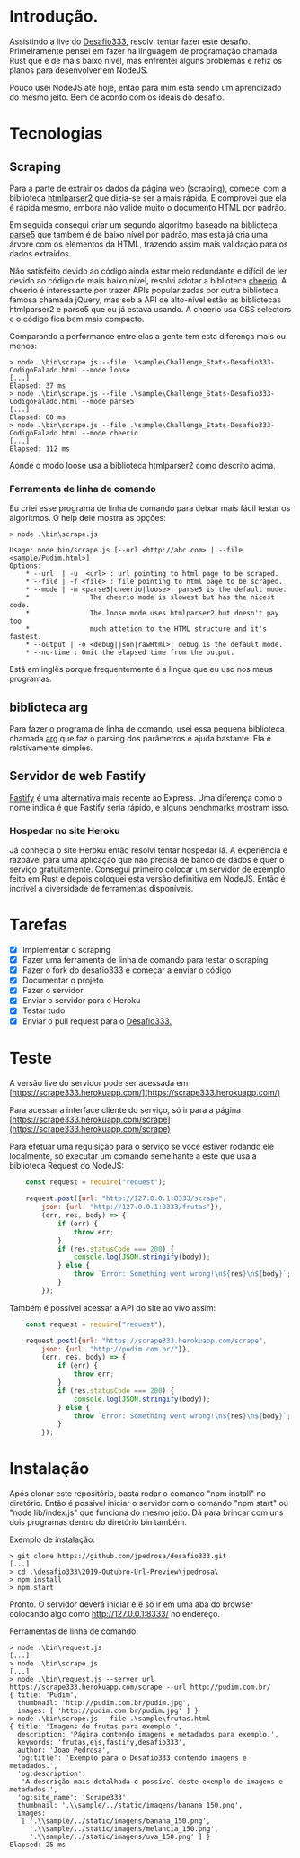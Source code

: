 # Introdução.

Assistindo a live do [Desafio333](https://github.com/codigofalado/desafio333),
resolvi tentar fazer este desafio.
Primeiramente pensei em fazer na linguagem de programação chamada Rust que é
de mais baixo nível, mas enfrentei alguns problemas e refiz os planos para
desenvolver em NodeJS.

Pouco usei NodeJS até hoje, então para mim está sendo um aprendizado do mesmo
jeito. Bem de acordo com os ideais do desafio.

# Tecnologias

## Scraping

Para a parte de extrair os dados da página web (scraping), comecei com a
biblioteca [htmlparser2](https://github.com/fb55/htmlparser2) que dizia-se ser
a mais rápida. E comprovei que ela é rápida mesmo, embora não valide muito o
documento HTML por padrão.

Em seguida consegui criar um segundo algoritmo baseado na biblioteca
[parse5](https://github.com/inikulin/parse5) que também é de baixo nível por
padrão, mas esta já cria uma árvore com os elementos da HTML, trazendo assim
mais validação para os dados extraídos.

Não satisfeito devido ao código ainda estar meio redundante e difícil de ler
devido ao código de mais baixo nível, resolvi adotar a biblioteca
[cheerio](https://github.com/cheeriojs/cheerio). A cheerio é interessante por
trazer APIs popularizadas por outra biblioteca famosa chamada jQuery, mas sob
a API de alto-nível estão as bibliotecas htmlparser2 e parse5 que eu já estava
usando. A cheerio usa CSS selectors e o código fica bem mais compacto.

Comparando a performance entre elas a gente tem esta diferença mais ou menos:

```
> node .\bin\scrape.js --file .\sample\Challenge_Stats-Desafio333-CodigoFalado.html --mode loose
[...]
Elapsed: 37 ms
> node .\bin\scrape.js --file .\sample\Challenge_Stats-Desafio333-CodigoFalado.html --mode parse5
[...]
Elapsed: 80 ms
> node .\bin\scrape.js --file .\sample\Challenge_Stats-Desafio333-CodigoFalado.html --mode cheerio
[...]
Elapsed: 112 ms
```

Aonde o modo loose usa a biblioteca htmlparser2 como descrito acima.

### Ferramenta de linha de comando

Eu criei esse programa de linha de comando para deixar mais fácil testar os
algoritmos. O help dele mostra as opções:

```
> node .\bin\scrape.js

Usage: node bin/scrape.js [--url <http://abc.com> | --file <sample/Pudim.html>]
Options:
    * --url  | -u  <url> : url pointing to html page to be scraped.
    * --file | -f <file> : file pointing to html page to be scraped.
    * --mode | -m <parse5|cheerio|loose>: parse5 is the default mode.
    *               The cheerio mode is slowest but has the nicest code.
    *               The loose mode uses htmlparser2 but doesn't pay too
    *               much attetion to the HTML structure and it's fastest.
    * --output | -o <debug|json|rawHtml>: debug is the default mode.
    * --no-time : Omit the elapsed time from the output.
```

Está em inglês porque frequentemente é a língua que eu uso nos meus programas.

## biblioteca arg

Para fazer o programa de linha de comando, usei essa pequena biblioteca chamada
[arg](https://github.com/zeit/arg) que faz o parsing dos parâmetros e ajuda
bastante. Ela é relativamente simples.

## Servidor de web Fastify 

[Fastify](https://github.com/fastify/fastify) é uma alternativa mais recente ao
Express. Uma diferença como o nome indica é que Fastify seria rápido, e alguns
benchmarks mostram isso.

### Hospedar no site Heroku

Já conhecia o site Heroku então resolvi tentar hospedar lá. A experiência é
razoável para uma aplicação que não precisa de banco de dados e quer o serviço
gratuitamente. Consegui primeiro colocar um servidor de exemplo feito em Rust
e depois coloquei esta versão definitiva em NodeJS. Então é incrível a
diversidade de ferramentas disponíveis.

# Tarefas

- [x] Implementar o scraping
- [x] Fazer uma ferramenta de linha de comando para testar o scraping
- [x] Fazer o fork do desafio333 e começar a enviar o código
- [x] Documentar o projeto
- [x] Fazer o servidor
- [x] Enviar o servidor para o Heroku
- [x] Testar tudo
- [x] Enviar o pull request para o [Desafio333.](https://github.com/codigofalado/desafio333)

# Teste

A versão live do servidor pode ser acessada em
[https://scrape333.herokuapp.com/](https://scrape333.herokuapp.com/)

Para acessar a interface cliente do serviço, só ir para a página
[https://scrape333.herokuapp.com/scrape](https://scrape333.herokuapp.com/scrape)

Para efetuar uma requisição para o serviço se você estiver rodando ele
localmente, só executar um comando semelhante a este que usa a biblioteca
Request do NodeJS:

```javascript
    const request = require("request");
    
    request.post({url: "http://127.0.0.1:8333/scrape",
        json: {url: "http://127.0.0.1:8333/frutas"}},
        (err, res, body) => {
            if (err) {
                throw err;
            }
            if (res.statusCode === 200) {
                console.log(JSON.stringify(body));
            } else {
                throw `Error: Something went wrong!\n${res}\n${body}`;
            }
        });
```

Também é possível acessar a API do site ao vivo assim:

```javascript
    const request = require("request");

    request.post({url: "https://scrape333.herokuapp.com/scrape",
        json: {url: "http://pudim.com.br/"}},
        (err, res, body) => {
            if (err) {
                throw err;
            }
            if (res.statusCode === 200) {
                console.log(JSON.stringify(body));
            } else {
                throw `Error: Something went wrong!\n${res}\n${body}`;
            }
        });
```

# Instalação

Após clonar este repositório, basta rodar o comando "npm install" no
diretório. Então é possível iniciar o servidor com o comando "npm start" ou
"node lib/index.js" que funciona do mesmo jeito. Dá para brincar com uns dois
programas dentro do diretório bin também.

Exemplo de instalação:

```
> git clone https://github.com/jpedrosa/desafio333.git
[...]
> cd .\desafio333\2019-Outubro-Url-Preview\jpedrosa\
> npm install
> npm start
```

Pronto. O servidor deverá iniciar e é só ir em uma aba do browser colocando
algo como http://127.0.0.1:8333/ no endereço.

Ferramentas de linha de comando:

```
> node .\bin\request.js
[...]
> node .\bin\scrape.js
[...]
> node .\bin\request.js --server_url https://scrape333.herokuapp.com/scrape --url http://pudim.com.br/
{ title: 'Pudim',
  thumbnail: 'http://pudim.com.br/pudim.jpg',
  images: [ 'http://pudim.com.br/pudim.jpg' ] }
> node .\bin\scrape.js --file .\sample\frutas.html
{ title: 'Imagens de frutas para exemplo.',
  description: 'Página contendo imagens e metadados para exemplo.',
  keywords: 'frutas,ejs,fastify,desafio333',
  author: 'Joao Pedrosa',
  'og:title': 'Exemplo para o Desafio333 contendo imagens e metadados.',
  'og:description':
   'A descrição mais detalhada o possível deste exemplo de imagens e metadados.',
  'og:site_name': 'Scrape333',
  thumbnail: '.\\sample/../static/imagens/banana_150.png',
  images:
   [ '.\\sample/../static/imagens/banana_150.png',
     '.\\sample/../static/imagens/melancia_150.png',
     '.\\sample/../static/imagens/uva_150.png' ] }
Elapsed: 25 ms
```

